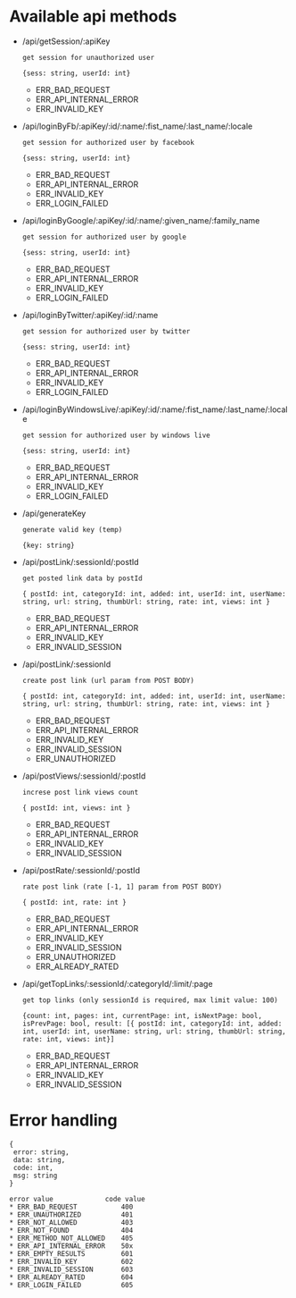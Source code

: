 # Available api methods

- /api/getSession/:apiKey
    ```
    get session for unauthorized user
    ```
    ```
    {sess: string, userId: int}
    ```
    * ERR_BAD_REQUEST
    * ERR_API_INTERNAL_ERROR
    * ERR_INVALID_KEY

- /api/loginByFb/:apiKey/:id/:name/:fist_name/:last_name/:locale
    ```
    get session for authorized user by facebook
    ```
    ```
    {sess: string, userId: int}
    ```
    * ERR_BAD_REQUEST
    * ERR_API_INTERNAL_ERROR
    * ERR_INVALID_KEY
    * ERR_LOGIN_FAILED

- /api/loginByGoogle/:apiKey/:id/:name/:given_name/:family_name
    ```
    get session for authorized user by google
    ```
    ```
    {sess: string, userId: int}
    ```
    * ERR_BAD_REQUEST
    * ERR_API_INTERNAL_ERROR
    * ERR_INVALID_KEY
    * ERR_LOGIN_FAILED

- /api/loginByTwitter/:apiKey/:id/:name
    ```
    get session for authorized user by twitter
    ```
    ```
    {sess: string, userId: int}
    ```
    * ERR_BAD_REQUEST
    * ERR_API_INTERNAL_ERROR
    * ERR_INVALID_KEY
    * ERR_LOGIN_FAILED

- /api/loginByWindowsLive/:apiKey/:id/:name/:fist_name/:last_name/:locale
    ```
    get session for authorized user by windows live
    ```
    ```
    {sess: string, userId: int}
    ```
    * ERR_BAD_REQUEST
    * ERR_API_INTERNAL_ERROR
    * ERR_INVALID_KEY
    * ERR_LOGIN_FAILED

- /api/generateKey
    ```
    generate valid key (temp)
    ```
    ```
    {key: string}
    ```
- /api/postLink/:sessionId/:postId
    ```
    get posted link data by postId
    ```
    ```
    { postId: int, categoryId: int, added: int, userId: int, userName: string, url: string, thumbUrl: string, rate: int, views: int }
    ```
    * ERR_BAD_REQUEST
    * ERR_API_INTERNAL_ERROR
    * ERR_INVALID_KEY
    * ERR_INVALID_SESSION
- /api/postLink/:sessionId
    ```
    create post link (url param from POST BODY)
    ```
    ```
    { postId: int, categoryId: int, added: int, userId: int, userName: string, url: string, thumbUrl: string, rate: int, views: int }
    ```
    * ERR_BAD_REQUEST
    * ERR_API_INTERNAL_ERROR
    * ERR_INVALID_KEY
    * ERR_INVALID_SESSION
    * ERR_UNAUTHORIZED
- /api/postViews/:sessionId/:postId
    ```
    increse post link views count
    ```
    ```
    { postId: int, views: int }
    ```

    * ERR_BAD_REQUEST
    * ERR_API_INTERNAL_ERROR
    * ERR_INVALID_KEY
    * ERR_INVALID_SESSION
- /api/postRate/:sessionId/:postId
    ```
    rate post link (rate [-1, 1] param from POST BODY)
    ```
    ```
    { postId: int, rate: int }
    ```
    * ERR_BAD_REQUEST
    * ERR_API_INTERNAL_ERROR
    * ERR_INVALID_KEY
    * ERR_INVALID_SESSION
    * ERR_UNAUTHORIZED
    * ERR_ALREADY_RATED
- /api/getTopLinks/:sessionId/:categoryId/:limit/:page
    ```
    get top links (only sessionId is required, max limit value: 100)
    ```
    ```
    {count: int, pages: int, currentPage: int, isNextPage: bool, isPrevPage: bool, result: [{ postId: int, categoryId: int, added: int, userId: int, userName: string, url: string, thumbUrl: string, rate: int, views: int}]
    ```
    * ERR_BAD_REQUEST
    * ERR_API_INTERNAL_ERROR
    * ERR_INVALID_KEY
    * ERR_INVALID_SESSION

# Error handling

```
{
 error: string,
 data: string,
 code: int,
 msg: string
}
```

```
error value             code value
* ERR_BAD_REQUEST           400
* ERR_UNAUTHORIZED          401
* ERR_NOT_ALLOWED           403
* ERR_NOT_FOUND             404
* ERR_METHOD_NOT_ALLOWED    405
* ERR_API_INTERNAL_ERROR    50x
* ERR_EMPTY_RESULTS         601
* ERR_INVALID_KEY           602
* ERR_INVALID_SESSION       603
* ERR_ALREADY_RATED         604
* ERR_LOGIN_FAILED          605
```